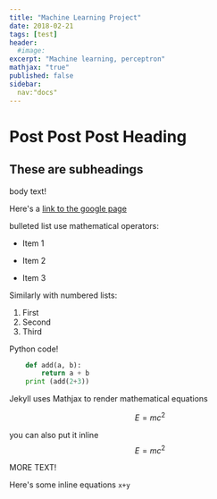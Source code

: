 ```yaml
---
title: "Machine Learning Project"
date: 2018-02-21
tags: [test]
header:
  #image:
excerpt: "Machine learning, perceptron"
mathjax: "true"
published: false
sidebar:
  nav:"docs"
---
```

# Post Post Post Heading

## These are subheadings

body text!

Here's a [link to the google page](https://google.com)

bulleted list use mathematical operators:
* Item 1
+ Item 2
- Item 3

Similarly with numbered lists:
1. First
2. Second
3. Third


Python code!
```python
    def add(a, b):
        return a + b
    print (add(2+3))
```
Jekyll uses Mathjax to render mathematical equations

$$E=mc^2$$

you can also put it inline $$E=mc^2$$


MORE TEXT!

Here's some inline equations `x+y`
